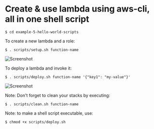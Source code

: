 # Create & use lambda using aws-cli, all in one shell script
    
    $ cd example-5-hello-world-scripts

To create a new lambda and a role:

    $ . scripts/setup.sh function-name

![Screenshot](architecture/setup-lambda.png)

To deploy a lambda and invoke it:

    $ . scripts/deploy.sh function-name '{"key1": "my-value"}'
    
![Screenshot](architecture/invoke-lambda.png)


Note: Don't forget to clean your stacks by executing:

    $ . scripts/clean.sh function-name
    
Note: to make a shell script executable, use:

    $ chmod +x scripts/deploy.sh  